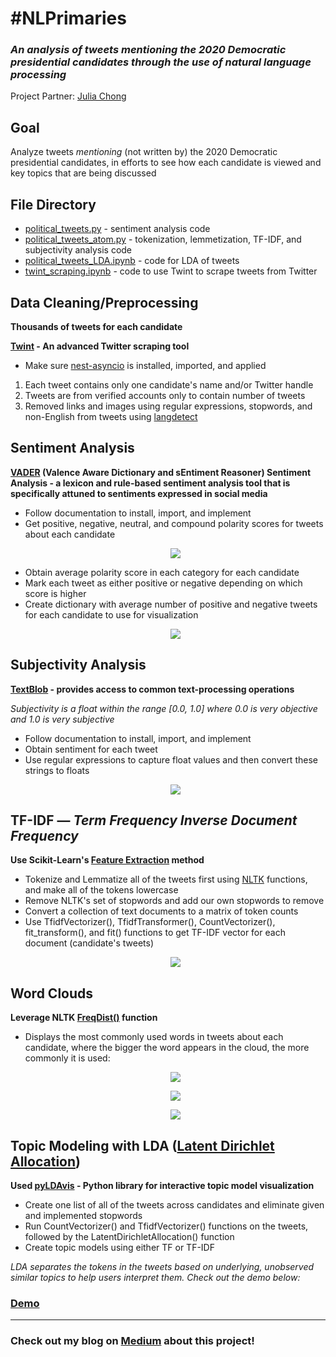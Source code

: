 # #NLPrimaries
### _An analysis of tweets mentioning the 2020 Democratic presidential candidates through the use of natural language processing_
Project Partner: [Julia Chong](https://github.com/juliachong "Julia Chong's GitHub")

## Goal
Analyze tweets _mentioning_ (not written by) the 2020 Democratic presidential candidates, in efforts to see how each candidate is viewed and key topics that are being discussed

## File Directory
* [political_tweets.py](https://github.com/ralterman/NLPrimaries/blob/master/political_tweets.py "political_tweets.py File") - sentiment     analysis code
* [political_tweets_atom.py](https://github.com/ralterman/NLPrimaries/blob/master/political_tweets_atom.py "political_tweets_atom.py File") - tokenization, lemmetization, TF-IDF, and subjectivity analysis code
* [political_tweets_LDA.ipynb](https://github.com/ralterman/NLPrimaries/blob/master/political_tweets_LDA.ipynb "political_tweets_LDA.ipynb File") - code for LDA of tweets
* [twint_scraping.ipynb](https://github.com/ralterman/NLPrimaries/blob/master/twint_scraping.ipynb "twint_scraping.ipynb") - code to use     Twint to scrape tweets from Twitter

## Data Cleaning/Preprocessing
__Thousands of tweets for each candidate__

__[Twint](https://github.com/twintproject/twint "Twint Documentation") - An advanced Twitter scraping tool__
* Make sure [nest-asyncio](https://pypi.org/project/nest-asyncio/ "nest-asyncio Documentation") is installed, imported, and applied
1. Each tweet contains only one candidate's name and/or Twitter handle
2. Tweets are from verified accounts only to contain number of tweets
3. Removed links and images using regular expressions, stopwords, and non-English from tweets using [langdetect](https://pypi.org/project/langdetect/ "langdetect documentation")

## Sentiment Analysis
__[VADER](https://github.com/cjhutto/vaderSentiment "VADER Documentation") (Valence Aware Dictionary and sEntiment Reasoner) Sentiment Analysis - a lexicon and rule-based sentiment analysis tool that is specifically attuned to sentiments expressed in social media__
* Follow documentation to install, import, and implement
* Get positive, negative, neutral, and compound polarity scores for tweets about each candidate
  <p align="center"><img src="https://github.com/ralterman/NLPrimaries/blob/master/images/sentiment_functions.png"></p>
* Obtain average polarity score in each category for each candidate
* Mark each tweet as either positive or negative depending on which score is higher
* Create dictionary with average number of positive and negative tweets for each candidate to use for visualization
  <p align="center"><img src="https://github.com/ralterman/NLPrimaries/blob/master/images/sentiment.png"></p>

## Subjectivity Analysis
__[TextBlob](https://textblob.readthedocs.io/en/dev/quickstart.html "TextBlob Documentation") - provides access to common text-processing operations__

_Subjectivity is a float within the range [0.0, 1.0] where 0.0 is very objective and 1.0 is very subjective_
* Follow documentation to install, import, and implement
* Obtain sentiment for each tweet
* Use regular expressions to capture float values and then convert these strings to floats
  <p align="center"><img src="https://github.com/ralterman/NLPrimaries/blob/master/images/subjectivity.png"></p>

## TF-IDF — _Term Frequency Inverse Document Frequency_
__Use Scikit-Learn's [Feature Extraction](https://scikit-learn.org/stable/modules/feature_extraction.html "TFIDF Documentation") method__
* Tokenize and Lemmatize all of the tweets first using [NLTK](https://www.nltk.org/ "NLTK Documentation") functions, and make all of the     tokens lowercase
* Remove NLTK's set of stopwords and add our own stopwords to remove
* Convert a collection of text documents to a matrix of token counts
* Use TfidfVectorizer(), TfidfTransformer(), CountVectorizer(), fit_transform(), and fit() functions to get TF-IDF vector for each document (candidate's tweets)
  <p align="center"><img src="https://github.com/ralterman/NLPrimaries/blob/master/images/tfidf.png"></p>

## Word Clouds
__Leverage NLTK [FreqDist()](http://www.nltk.org/api/nltk.html?highlight=freqdist "FreqDist Documentation") function__
* Displays the most commonly used words in tweets about each candidate, where the bigger the word appears in the cloud, the more commonly it is used:
  <p align="center"><img src="https://github.com/ralterman/NLPrimaries/blob/master/images/wordcloudcode.png"></p>
  <p align="center"><img src="https://github.com/ralterman/NLPrimaries/blob/master/images/wordclouds1.png"></p>
  <p align="center"><img src="https://github.com/ralterman/NLPrimaries/blob/master/images/wordclouds2.png"></p>

## Topic Modeling with LDA ([Latent Dirichlet Allocation](https://en.wikipedia.org/wiki/Latent_Dirichlet_allocation "LDA Wiki"))
__Used [pyLDAvis](https://pyldavis.readthedocs.io/en/latest/readme.html "pyLDAvis Documentation") - Python library for interactive topic model visualization__
* Create one list of all of the tweets across candidates and eliminate given and implemented stopwords
* Run CountVectorizer() and TfidfVectorizer() functions on the tweets, followed by the LatentDirichletAllocation() function
* Create topic models using either TF or TF-IDF

_LDA separates the tokens in the tweets based on underlying, unobserved similar topics to help users interpret them. Check out the demo below:_
  ### [Demo](https://drive.google.com/file/d/1aTVkNNAaKgbUXUCuS0lMgQBpQ16ebItX/view?usp=sharing "LDA Demo")

---

### Check out my blog on [Medium](https://towardsdatascience.com/nlprimaries-1a97c61b223c?source=friends_link&sk=deba89ade35a4719dcf23d3f693364ef "NLPrimaries Medium Blog") about this project! 

